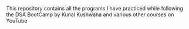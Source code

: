This repository contains all the programs I have practiced while following the DSA BootCamp by Kunal Kushwaha and various other courses on YouTube
